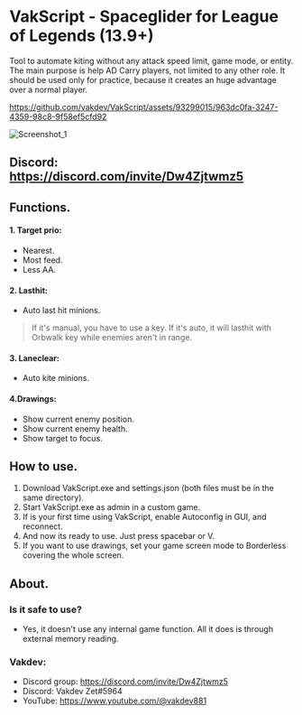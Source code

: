 # VakScript - Spaceglider for League of Legends (13.9+)

Tool to automate kiting without any attack speed limit, game mode, or entity.
The main purpose is help AD Carry players, not limited to any other role.
It should be used only for practice, because it creates an huge advantage over a normal player.



https://github.com/vakdev/VakScript/assets/93299015/963dc0fa-3247-4359-98c8-9f58ef5cfd92

![Screenshot_1](https://github.com/vakdev/VakScript/assets/93299015/a6bdbbe4-5a8d-4572-a9f6-61cd4fc91386)

## Discord: https://discord.com/invite/Dw4Zjtwmz5

## Functions.
#### 1. Target prio:
 - Nearest.
 - Most feed.
 - Less AA.

#### 2. Lasthit:
 - Auto last hit minions.
 > If it's manual, you have to use a key. If it's auto, it will lasthit with Orbwalk key while enemies aren't in range.

#### 3. Laneclear:
 - Auto kite minions.

#### 4.Drawings:
 - Show current enemy position.
 - Show current enemy health.
 - Show target to focus.

## How to use.
1. Download VakScript.exe and settings.json (both files must be in the same directory).
2. Start VakScript.exe as admin in a custom game.
3. If is your first time using VakScript, enable Autoconfig in GUI,  and reconnect.
4.  And now its ready to use.  Just press spacebar or V.
5. If you want to use drawings, set your game screen mode to Borderless covering the whole screen.

## About.
### Is it  safe to use?
- Yes, it doesn't use any internal game function.  All it does is through external memory reading. 
### Vakdev:
- Discord group: https://discord.com/invite/Dw4Zjtwmz5
- Discord: Vakdev Zet#5964
- YouTube: https://www.youtube.com/@vakdev881
